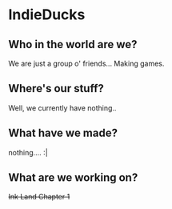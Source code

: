 # IndieDucks

## Who in the world are we?
We are just a group o' friends... Making games.

## Where's our stuff?
Well, we currently have nothing..

## What have we made?
nothing.... :|

## What are we working on?
~~Ink Land Chapter 1~~

